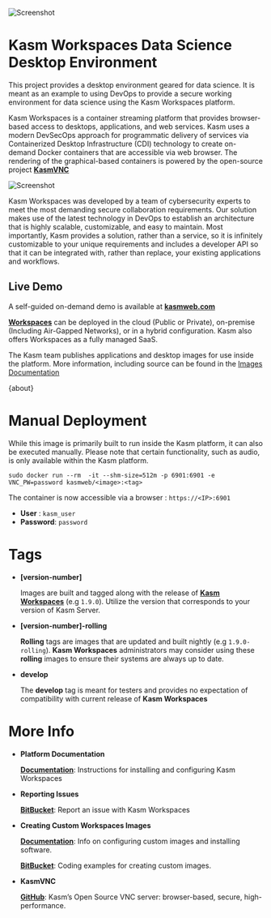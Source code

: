 ![Screenshot][logo]
# Kasm Workspaces Data Science Desktop Environment

This project provides a desktop environment geared for data science. It is meant as an example to using DevOps to provide a secure working environment for data science using the Kasm Workspaces platform.

Kasm Workspaces is a container streaming platform that provides browser-based access to desktops, applications, and web services. Kasm uses a modern DevSecOps approach for programmatic delivery of services via Containerized Desktop Infrastructure (CDI) technology to create on-demand Docker containers that are accessible via web browser. The rendering of the graphical-based containers is powered by the open-source project  [**KasmVNC**](https://github.com/kasmtech/KasmVNC?utm_campaign=Dockerhub&utm_source=docker)

![Screenshot][Kasm_Workflow]

Kasm Workspaces was developed by a team of cybersecurity experts to meet the most demanding secure collaboration requirements.  Our solution makes use of the latest technology in DevOps to establish an architecture that is highly scalable, customizable, and easy to maintain.  Most importantly, Kasm provides a solution, rather than a service, so it is infinitely customizable to your unique requirements and includes a developer API so that it can be integrated with, rather than replace, your existing applications and workflows.

## Live Demo
A self-guided on-demand demo is available at [**kasmweb.com**](https://www.kasmweb.com/demo.html?utm_campaign=Dockerhub&utm_source=docker)


[**Workspaces**](https://www.kasmweb.com/kasm_server.html?utm_campaign=Dockerhub&utm_source=docker) can be deployed in the cloud (Public or Private), on-premise (Including Air-Gapped Networks), or in a hybrid configuration. Kasm also offers Workspaces as a fully managed SaaS. 

The Kasm team publishes applications and desktop images for use inside the platform. More information, including source can be found in the [Images Documentation](https://kasmweb.com/docs/latest/guide/custom_images.html?utm_campaign=Dockerhub&utm_source=docker)


{about}

# Manual Deployment

While this image is primarily built to run inside the Kasm platform, it can also be executed manually.  Please note that certain functionality, such as audio, is only available within the Kasm platform.

```
sudo docker run --rm  -it --shm-size=512m -p 6901:6901 -e VNC_PW=password kasmweb/<image>:<tag>
```

The container is now accessible via a browser : `https://<IP>:6901`

 - **User** : `kasm_user`
 - **Password**: `password`


# Tags

  - **[version-number]**
 
    Images are built and tagged along with the release of [**Kasm Workspaces**](https://www.kasmweb.com/index.html?utm_campaign=Dockerhub&utm_source=docker) (e.g `1.9.0`). Utilize the version that corresponds to your version of Kasm Server.

  - **[version-number]-rolling**
  
    **Rolling** tags are images that are updated and built nightly (e.g `1.9.0-rolling`). **Kasm Workspaces** administrators may consider using these **rolling** images to ensure their systems are always up to date. 

  - **develop**

     The **develop** tag is meant for testers and provides no expectation of compatibility with current release of **Kasm Workspaces**


# More Info

  - **Platform Documentation**
  
    [**Documentation**](https://kasmweb.com/docs/latest/index.html?utm_campaign=Dockerhub&utm_source=docker): Instructions for installing and configuring Kasm Workspaces

 
  - **Reporting Issues**

    [**BitBucket**](https://bitbucket.org/kasmtech/kasm_release/issues/?utm_campaign=Dockerhub&utm_source=docker): Report an issue with Kasm Workspaces


  - **Creating Custom Workspaces Images**
  
    [**Documentation**](https://kasmweb.com/docs/latest/how_to/building_images.html?utm_campaign=Dockerhub&utm_source=docker): Info on configuring custom images and installing software.
  
    [**BitBucket**](https://bitbucket.org/kasmtech/kasm_release/src/develop/?utm_campaign=Dockerhub&utm_source=docker):  Coding examples for creating custom images.
  
  - **KasmVNC**
  
    [**GitHub**](https://github.com/kasmtech/KasmVNC?utm_campaign=Dockerhub&utm_source=docker):  Kasm’s Open Source VNC server: browser-based, secure, high-performance.
    

[logo]: https://cdn2.hubspot.net/hubfs/5856039/dockerhub/kasm_logo.png "Kasm Logo"
[Kasm_Dashboard_2]: https://cdn2.hubspot.net/hubfs/5856039/dockerhub/kasm_server_2.png "Kasm Server Dashboard"
[Kasm_Dashboard_3]: https://cdn2.hubspot.net/hubfs/5856039/dockerhub/kasm_server_3.png "Kasm Server Dashboard2"
[Kasm_Kali]: https://cdn2.hubspot.net/hubfs/5856039/dockerhub/kali.png "Kasm Desktop"
[Kasm_Workflow]: https://cdn2.hubspot.net/hubfs/5856039/dockerhub/kasm_workflow_1440.gif "Kasm Workflow"
